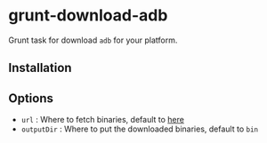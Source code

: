 grunt-download-adb
==================

Grunt task for download `adb` for your platform.

Installation
-----------------

Options
-----------------

* `url` : Where to fetch binaries, default to [here](http://dl-ssl.google.com/android/repository/repository-8.xml)
* `outputDir` : Where to put the downloaded binaries, default to `bin`
